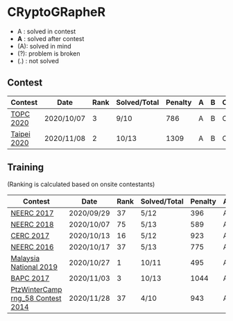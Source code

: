 # CRyptoGRapheR

* A : solved in contest
* **A** : solved after contest
* (A): solved in mind
* (?): problem is broken
* (.) : not solved 

## Contest

| Contest | Date | Rank | Solved/Total | Penalty | A | B | C | D | E | F | G | H | I | J | K | L | M |
| ------- | ---- | ---- | ------------ | ------- | - | - | - | - | - | - | - | - | - | - | - | - | - |
| [TOPC 2020](https://topc2020.icpc.tw) | 2020/10/07 | 3 | 9/10 | 786 | A | B | C | D | E | . | G | H | I | J | | |
| [Taipei 2020](https://lys0829.github.io/ICPC2020-Scoreboard/) | 2020/11/08 | 2 | 10/13 | 1309 | A | B | C | . | E | F | G | H | I | . | K | . | M |

## Training

(Ranking is calculated based on onsite contestants)

| Contest | Date | Rank | Solved/Total | Penalty | A | B | C | D | E | F | G | H | I | J | K | L | M |
| ------- | ---- | ---- | ------------ | ------- | - | - | - | - | - | - | - | - | - | - | - | - | - |
| [NEERC 2017](https://codeforces.com/gym/101630) | 2020/09/29 | 37 | 5/12 | 396 | A | B | C | D | E | **F** | **G** | . | **I** | **J** | **K** | **L** | |
| [NEERC 2018](https://codeforces.com/contest/1089) | 2020/10/07 | 75 | 5/13 | 589 | A | **B** | **C** | . | E | F | G | **H** | . | . | **K** | L | **M** |
| [CERC 2017](https://codeforces.com/gym/101620) | 2020/10/13 | 16 | 5/12 | 923 | A | . | . | . | . | F | . | H | . | J | . | L | |
| [NEERC 2016](https://codeforces.com/gym/101190) | 2020/10/17 | 37 | 5/13 | 775 | A | . | . | . | E | F | . | H | . | J | . | . | . |
| [Malaysia National 2019](https://codeforces.com/gym/102219) | 2020/10/27 | 1 | 10/11 | 495 | A | B | C | ? | E | F | G | H | I | J | K | | |
| [BAPC 2017](https://codeforces.com/gym/101666) | 2020/11/03 | 3 | 10/13 | 1044 | A | . | C | D | E | F | . | H | I | . | K | L | M |
| [PtzWinterCamp rng_58 Contest 2014](https://codeforces.com/gym/100958) | 2020/11/28 | 37 | 4/10 | 943 | A | . | C | D | . | F | . | . | . | . | | |
